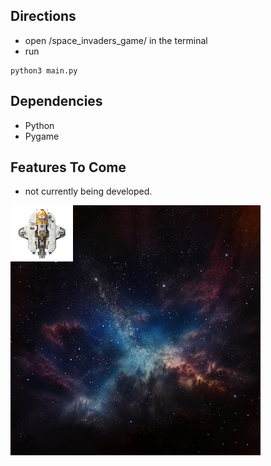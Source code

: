 ## Directions
- open /space_invaders_game/ in the terminal
- run 
```
python3 main.py
```

## Dependencies
- Python
- Pygame

## Features To Come
- not currently being developed.



<!-- <p align="center">
  <img width="750" src="https://github.com/Generlate/space_invaders_game/blob/main/assets/background_black.png?raw=true">
</p>  

<p align="center">
  <img width="750" src="https://github.com/Generlate/space_invaders_game/blob/main/assets/yellow_space_ship.png?raw=true">
</p>   -->




<div class="image-container">
  <img id="image1" src="https://github.com/Generlate/space_invaders_game/blob/main/assets/background_black.png?raw=true" alt="Image 1">
  <img id="image2" src="https://github.com/Generlate/space_invaders_game/blob/main/assets/yellow_space_ship.png?raw=true" alt="Image 2">
</div>

<style>
.image-container {
  position: relative;
}

#image1,
#image2 {
  position: absolute;
  top: 0;
  left: 0;
}
</style>
